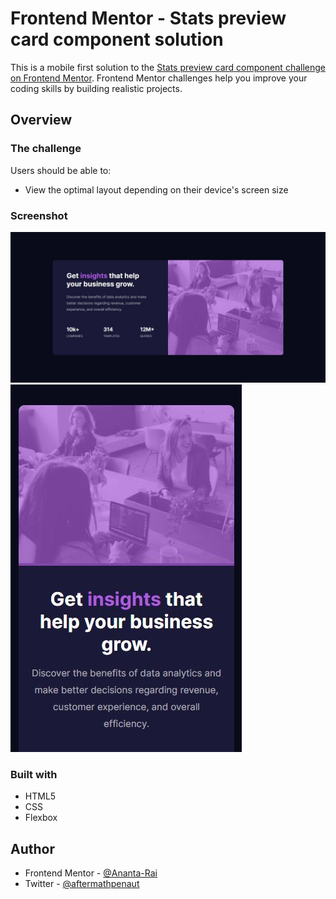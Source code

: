 # Frontend Mentor - Stats preview card component solution

This is a mobile first solution to the [Stats preview card component challenge on Frontend Mentor](https://www.frontendmentor.io/challenges/stats-preview-card-component-8JqbgoU62). Frontend Mentor challenges help you improve your coding skills by building realistic projects.

## Overview

### The challenge

Users should be able to:

- View the optimal layout depending on their device's screen size

### Screenshot

![Desktop](./screenshots/desktop.jpg)
![Mobile](./screenshots/mobile.jpg)

### Built with

- HTML5
- CSS
- Flexbox

## Author

- Frontend Mentor - [@Ananta-Rai](https://www.frontendmentor.io/profile/Ananta-Rai)
- Twitter - [@aftermathpenaut](https://www.twitter.com/aftermathpenaut)
